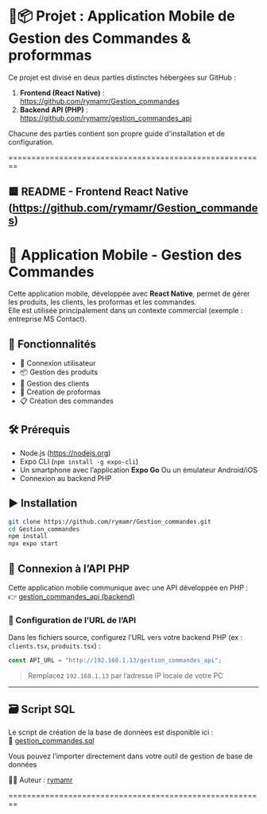 📱📦 Projet : Application Mobile de Gestion des Commandes & proformmas
=========================================================================

Ce projet est divisé en deux parties distinctes hébergées sur GitHub :

1. **Frontend (React Native)** : https://github.com/rymamr/Gestion_commandes
2. **Backend API (PHP)** : https://github.com/rymamr/gestion_commandes_api

Chacune des parties contient son propre guide d'installation et de configuration.

========================================================

🟦 README - Frontend React Native (https://github.com/rymamr/Gestion_commandes)
-------------------------------------------------------------------------------

# 📱 Application Mobile - Gestion des Commandes

Cette application mobile, développée avec **React Native**, permet de gérer les produits, les clients, les proformas et les commandes.  
Elle est utilisée principalement dans un contexte commercial (exemple : entreprise MS Contact).

## 🚀 Fonctionnalités

- 🔐 Connexion utilisateur
- 📦 Gestion des produits
- 👥 Gestion des clients
- 🧾 Création de proformas
- 📋 Création des commandes

## 🛠️ Prérequis

- Node.js (https://nodejs.org)
- Expo CLI (`npm install -g expo-cli`)
- Un smartphone avec l’application **Expo Go** Ou un émulateur Android/iOS
- Connexion au backend PHP

## ▶️ Installation

```bash
git clone https://github.com/rymamr/Gestion_commandes.git
cd Gestion_commandes
npm install
npx expo start
```

## 🔗 Connexion à l’API PHP

Cette application mobile communique avec une API développée en PHP :  
👉 [gestion_commandes_api (backend)](https://github.com/rymamr/gestion_commandes_api)

### 🔧 Configuration de l’URL de l’API

Dans les fichiers source, configurez l’URL vers votre backend PHP (ex : `clients.tsx`, `produits.tsx`) :

```js
const API_URL = "http://192.168.1.13/gestion_commandes_api";
```

> Remplacez `192.168.1.13` par l’adresse IP locale de votre PC

---
## 🗃 Script SQL

Le script de création de la base de données est disponible ici :  
🔗 [gestion_commandes.sql](https://github.com/rymamr/gestion_commandes_api/blob/main/gestion_commandes.sql)

Vous pouvez l’importer directement dans votre outil de gestion de base de données


🧑‍💻 Auteur : [rymamr](https://github.com/rymamr)

========================================================
